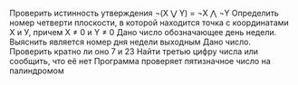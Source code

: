 Проверить истинность утверждения ¬(X ⋁ Y) = ¬X ⋀ ¬Y
Определить номер четверти плоскости, в которой находится точка с координатами Х и У, причем X ≠ 0 и Y ≠ 0
Дано число обозначающее день недели. Выяснить является номер дня недели выходным
Дано число. Проверить кратно ли оно 7 и 23
Найти третью цифру числа или сообщить, что её нет
Программа проверяет пятизначное число на палиндромом
